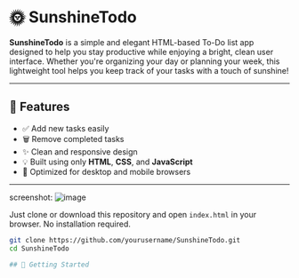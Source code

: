 # 🌞 SunshineTodo

**SunshineTodo** is a simple and elegant HTML-based To-Do list app designed to help you stay productive while enjoying a bright, clean user interface. Whether you're organizing your day or planning your week, this lightweight tool helps you keep track of your tasks with a touch of sunshine!

---

## 🔧 Features

- ✅ Add new tasks easily  
- 🗑️ Remove completed tasks  
- ✨ Clean and responsive design  
- 💡 Built using only **HTML**, **CSS**, and **JavaScript**  
- 🌈 Optimized for desktop and mobile browsers

---
screenshot: 
![image](https://github.com/user-attachments/assets/29d09600-2e50-4a4b-b90c-f7bca62b70d6)


Just clone or download this repository and open `index.html` in your browser. No installation required.

```bash
git clone https://github.com/yourusername/SunshineTodo.git
cd SunshineTodo

## 🚀 Getting Started
